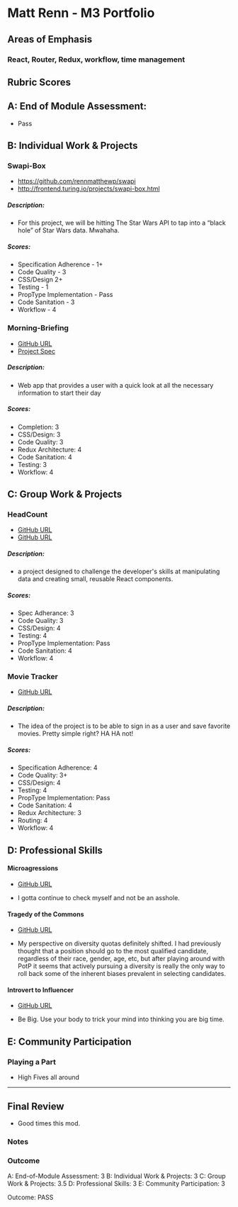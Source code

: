 # Matt Renn - M3 Portfolio

## Areas of Emphasis

### React, Router, Redux, workflow, time management

## Rubric Scores

## A: End of Module Assessment: 
- Pass

## B: Individual Work & Projects

### Swapi-Box

* https://github.com/rennmatthewp/swapi
* http://frontend.turing.io/projects/swapi-box.html

##### Description:
- For this project, we will be hitting The Star Wars API to tap into a “black hole” of Star Wars data. Mwahaha.

##### Scores:
- Specification Adherence - 1+
- Code Quality - 3
- CSS/Design 2+
- Testing - 1
- PropType Implementation - Pass
- Code Sanitation - 3
- Workflow - 4 

### Morning-Briefing

- [GitHub URL](https://github.com/rennmatthewp/morning-briefing)
- [Project Spec](http://frontend.turing.io/projects/self-directed-project.html)

##### Description: 
- Web app that provides a user with a quick look at all the necessary information to start their day

##### Scores:
- Completion: 3
- CSS/Design: 3
- Code Quality: 3
- Redux Architecture: 4
- Code Sanitation: 4
- Testing: 3
- Workflow: 4

## C: Group Work & Projects

### HeadCount 

* [GitHub URL](https://github.com/rennmatthewp/headcount2.0)
* [GitHub URL](https://github.com/turingschool-examples/headcount2.0)

##### Description: 
- a project designed to challenge the developer's skills at manipulating data and creating small, reusable React components.

##### Scores:
- Spec Adherance: 3
- Code Quality: 3
- CSS/Design: 4
- Testing: 4
- PropType Implementation: Pass
- Code Sanitation: 4
- Workflow: 4

### Movie Tracker 

* [GitHub URL](https://github.com/JordanPQuinn/movie-tracker)

##### Description: 
- The idea of the project is to be able to sign in as a user and save favorite movies. Pretty simple right? HA HA not!

##### Scores:
- Specification Adherence: 4
- Code Quality: 3+
- CSS/Design: 4
- Testing: 4
- PropType Implementation: Pass
- Code Sanitation: 4
- Redux Architecture: 3
- Routing: 4
- Workflow: 4

## D: Professional Skills
#### Microagressions

* [GitHub URL](https://github.com/turingschool/gear-up/blob/master/microaggressions_update.md)

* I gotta continue to check myself and not be an asshole.

#### Tragedy of the Commons

* [GitHub URL](https://github.com/turingschool/gear-up/blob/master/tragedy_of_the_commons.markdown)

- My perspective on diversity quotas definitely shifted. I had previously thought that a position should go to the most qualified candidate, regardless of their race, gender, age, etc,  but after playing around with PotP it seems that actively pursuing a diversity is really the only way to roll back some of the inherent biases prevalent in selecting candidates.

#### Introvert to Influencer

* [GitHub URL](https://github.com/turingschool/gear-up/blob/master/m4_sessions/1801-inning/group_5.md)

* Be Big. Use your body to trick your mind into thinking you are big time.

## E: Community Participation

### Playing a Part
- High Fives all around

------------------

## Final Review
* Good times this mod. 

### Notes

### Outcome

A: End-of-Module Assessment: 3
B: Individual Work & Projects: 3
C: Group Work & Projects: 3.5
D: Professional Skills: 3
E: Community Participation: 3

Outcome: PASS
